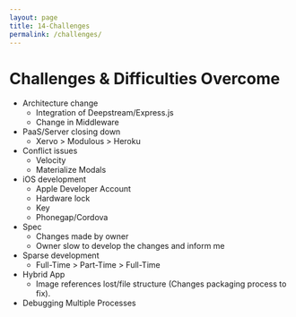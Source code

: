 ```yaml
---
layout: page
title: 14-Challenges
permalink: /challenges/
---
```

# Challenges & Difficulties Overcome
* Architecture change
    * Integration of Deepstream/Express.js
    * Change in Middleware
* PaaS/Server closing down
    * Xervo > Modulous > Heroku
* Conflict issues
    * Velocity
    * Materialize Modals
* iOS development
    * Apple Developer Account
    * Hardware lock
    * Key
    * Phonegap/Cordova
* Spec
    * Changes made by owner
    * Owner slow to develop the changes and inform me
* Sparse development
    * Full-Time > Part-Time > Full-Time
* Hybrid App
    * Image references lost/file structure (Changes packaging process to fix).
* Debugging Multiple Processes